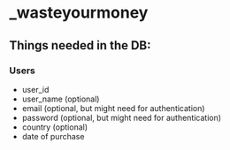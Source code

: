 # _wasteyourmoney

## Things needed in the DB:

### Users
- user_id
- user_name (optional)
- email (optional, but might need for authentication)
- password (optional, but might need for authentication)
- country (optional)
- date of purchase